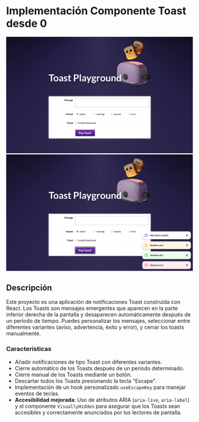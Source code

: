 # Implementación Componente Toast desde 0

![App Screenshot - Idle](./img/1.png)
![App Screenshot - Toasts](./img/2.png)

## Descripción

Este proyecto es una aplicación de notificaciones Toast construida con React. Los Toasts son mensajes emergentes que aparecen en la parte inferior derecha de la pantalla y desaparecen automáticamente después de un período de tiempo. Puedes personalizar los mensajes, seleccionar entre diferentes variantes (aviso, advertencia, éxito y error), y cerrar los toasts manualmente.

### Características

- Añadir notificaciones de tipo Toast con diferentes variantes.
- Cierre automático de los Toasts después de un período determinado.
- Cierre manual de los Toasts mediante un botón.
- Descartar todos los Toasts presionando la tecla "Escape".
- Implementación de un hook personalizado `useEscapeKey` para manejar eventos de teclas.
- **Accesibilidad mejorada**: Uso de atributos ARIA (`aria-live`, `aria-label`) y el componente `VisuallyHidden` para asegurar que los Toasts sean accesibles y correctamente anunciados por los lectores de pantalla.